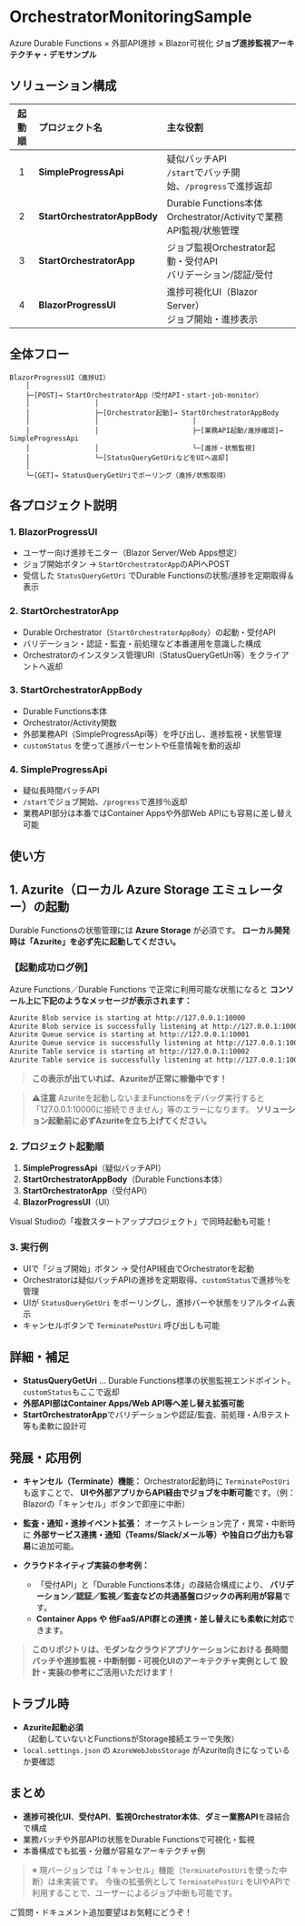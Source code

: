 # OrchestratorMonitoringSample

Azure Durable Functions × 外部API進捗 × Blazor可視化
**ジョブ進捗監視アーキテクチャ・デモサンプル**

## ソリューション構成

| 起動順 | プロジェクト名                      | 主な役割                                                       |
| :-: | :--------------------------- | :--------------------------------------------------------- |
|  1  | **SimpleProgressApi**        | 疑似バッチAPI<br> `/start`でバッチ開始、`/progress`で進捗返却               |
|  2  | **StartOrchestratorAppBody** | Durable Functions本体<br> Orchestrator/Activityで業務API監視/状態管理 |
|  3  | **StartOrchestratorApp**     | ジョブ監視Orchestrator起動・受付API<br> バリデーション/認証/受付                |
|  4  | **BlazorProgressUI**         | 進捗可視化UI（Blazor Server）<br> ジョブ開始・進捗表示               |


## 全体フロー

```
BlazorProgressUI（進捗UI）
    │
    ├─[POST]→ StartOrchestratorApp（受付API・start-job-monitor）
    │                │
    │                ├─[Orchestrator起動]→ StartOrchestratorAppBody
    │                │                       │
    │                │                       ├─[業務API起動/進捗確認]→ SimpleProgressApi
    │                │                       └─[進捗・状態監視]
    │                └─[StatusQueryGetUriなどをUIへ返却]
    │
    └─[GET]→ StatusQueryGetUriでポーリング（進捗/状態取得）
```

## 各プロジェクト説明

### 1. **BlazorProgressUI**

* ユーザー向け進捗モニター（Blazor Server/Web Apps想定）
* ジョブ開始ボタン → `StartOrchestratorApp`のAPIへPOST
* 受信した `StatusQueryGetUri` でDurable Functionsの状態/進捗を定期取得＆表示

### 2. **StartOrchestratorApp**

* Durable Orchestrator（`StartOrchestratorAppBody`）の起動・受付API
* バリデーション・認証・監査・前処理など本番運用を意識した構成
* Orchestratorのインスタンス管理URI（StatusQueryGetUri等）をクライアントへ返却

### 3. **StartOrchestratorAppBody**

* Durable Functions本体
* Orchestrator/Activity関数
* 外部業務API（SimpleProgressApi等）を呼び出し、進捗監視・状態管理
* `customStatus` を使って進捗パーセントや任意情報を動的返却

### 4. **SimpleProgressApi**

* 疑似長時間バッチAPI
* `/start`でジョブ開始、`/progress`で進捗％返却
* 業務API部分は本番ではContainer Appsや外部Web APIにも容易に差し替え可能

## 使い方

## 1. Azurite（ローカル Azure Storage エミュレーター）の起動

Durable Functionsの状態管理には **Azure Storage** が必須です。
**ローカル開発時は「Azurite」を必ず先に起動してください。**

### 【起動成功ログ例】

Azure Functions／Durable Functions で正常に利用可能な状態になると
**コンソール上に下記のようなメッセージが表示されます：**

```txt
Azurite Blob service is starting at http://127.0.0.1:10000
Azurite Blob service is successfully listening at http://127.0.0.1:10000
Azurite Queue service is starting at http://127.0.0.1:10001
Azurite Queue service is successfully listening at http://127.0.0.1:10001
Azurite Table service is starting at http://127.0.0.1:10002
Azurite Table service is successfully listening at http://127.0.0.1:10002
```

> **この表示が出ていれば、Azuriteが正常に稼働中です！**

> **⚠️注意**
> Azuriteを起動しないままFunctionsをデバッグ実行すると「127.0.0.1:10000に接続できません」等のエラーになります。
> **ソリューション起動前に必ずAzuriteを立ち上げてください。**

### 2. **プロジェクト起動順**

1. **SimpleProgressApi**（疑似バッチAPI）
2. **StartOrchestratorAppBody**（Durable Functions本体）
3. **StartOrchestratorApp**（受付API）
4. **BlazorProgressUI**（UI）

Visual Studioの「複数スタートアッププロジェクト」で同時起動も可能！

### 3. **実行例**

* UIで「ジョブ開始」ボタン → 受付API経由でOrchestratorを起動
* Orchestratorは疑似バッチAPIの進捗を定期取得、`customStatus`で進捗％を管理
* UIが `StatusQueryGetUri` をポーリングし、進捗バーや状態をリアルタイム表示
* キャンセルボタンで `TerminatePostUri` 呼び出しも可能

## 詳細・補足

* **StatusQueryGetUri** … Durable Functions標準の状態監視エンドポイント。`customStatus`もここで返却
* **外部API部はContainer Apps/Web API等へ差し替え拡張可能**
* **StartOrchestratorApp**でバリデーションや認証/監査、前処理・A/Bテスト等も柔軟に設計可

## 発展・応用例

* **キャンセル（Terminate）機能：**
  Orchestrator起動時に `TerminatePostUri` も返すことで、
  **UIや外部アプリからAPI経由でジョブを中断可能**です。（例：Blazorの「キャンセル」ボタンで即座に中断）

* **監査・通知・進捗イベント拡張：**
  オーケストレーション完了・異常・中断時に
  **外部サービス連携・通知（Teams/Slack/メール等）や独自ログ出力も容易**に追加可能。

* **クラウドネイティブ実装の参考例：**

  * 「受付API」と「Durable Functions本体」の疎結合構成により、
    **バリデーション／認証／監視／監査などの共通基盤ロジックの再利用が容易**です。
  * **Container Apps や 他FaaS/API群との連携・差し替えにも柔軟に対応**できます。

> **このリポジトリは、モダンなクラウドアプリケーションにおける
> 長時間バッチや進捗監視・中断制御・可視化UIのアーキテクチャ実例として
> 設計・実装の参考にご活用いただけます！**


## トラブル時

* **Azurite起動必須**（起動していないとFunctionsがStorage接続エラーで失敗）
* `local.settings.json` の `AzureWebJobsStorage` がAzurite向きになっているか要確認

## まとめ

* **進捗可視化UI**、**受付API**、**監視Orchestrator本体**、**ダミー業務API**を疎結合で構成
* 業務バッチや外部APIの状態をDurable Functionsで可視化・監視
* 本番構成でも拡張・分離が容易なアーキテクチャ例

> ※ 現バージョンでは「キャンセル」機能（`TerminatePostUri`を使った中断）は未実装です。
> 今後の拡張例として `TerminatePostUri` をUIやAPIで利用することで、ユーザーによるジョブ中断も可能です。


ご質問・ドキュメント追加要望はお気軽にどうぞ！
